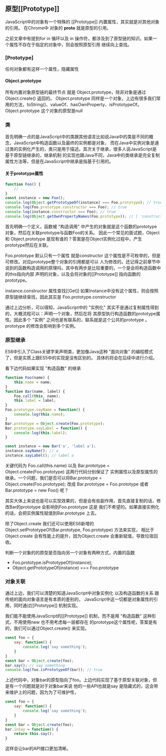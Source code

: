 ## 原型[[Prototype]]
JavaScript中的对象有一个特殊的 [[Prototype]] 内置属性，其实就是对其他对象的引用。
在Chrome中 对象的 __proto__ 就是原型的引用。

之前文章中有提到for in 循环以及 in 操作符，都涉及到了原型链的知识。如果一个属性不存在于指定的对象中，则会按照原型引用
继续向上查找。

### [Prototype]
任何对象都有这样一个属性，隐藏属性

#### Object.prototype
所有内置对象原型链的最终节点 就是 Object.prototype，除非对象是通过Object.create() 返回的。
Object.prototype 同样是一个对象，上边有很多我们常用的方法，toString()、valueOf、hasOwnProperty、isPrototypeOf。
Object.prototype 这个对象的原型是null

### 类
首先明确一点的是JavaScript中的类跟其他语言比如说Java中的类是不同的概念，JavaScript中构造函数以及最终的实例都是对象，
而在Java中实例对象是通过类的实例化产生的，类只是用于描述。其次关于继承，很多人说JavaScript是基于原型链继承的，继承机制
的实现也跟Java不同，Java中的类继承是完全复制属性方法等，但是在JavaScript中继承是指基于引用的。 

#### 关于prototype属性
```javascript
function Foo() {
    // ...
}
const instance = new Foo();
console.log(Object.getPrototypeOf(instance) === Foo.prototype); // true
console.log(Foo.prototype.constructor === Foo); // true
console.log(instance.constructor === Foo); // true
console.log(Object.getOwnPropertyNames(Foo.prototype)); // [ 'constructor' ]
```
首先明确一个定义，函数被 "构造调用" 中产生的对象就是这个函数的prototype对象，然后在关联prototype与函数Foo的关系。
因此一个常见的面试题，Object 和 Object.prototype 是现有谁的？答案是在Object实例化过程中，产生prototype然后在关联。

Foo.prototype 默认只有一个属性 就是constructor 这个属性是不可枚举的，但是可修改。对应prototype整个对象的引用都是可以
人为修改的。还记得之前章节中说到的函数构造调用的原理吗，其中有两步是比较重要的，一个是会将构造函数中的this指向内部
声明的对象，以及会将对象的[[Prototype]] 指向函数的prototype。

instance.constructor 属性查找[[Get]] 如果Instance中没有这个属性，则会按照原型链继续查找，因此其实是
Foo.prototype.constructor 

通过上边分析，可以得知，JavaScript中的 "实例化" 其实不是通过复制属性得到的，大概流程可以：声明一个对象，然后在将
其原型执行构造函数的prototype属性。因此多个 "实例" 之间也是有联系的，联系就是这个公共的prototype 。prototype
的修改会影响到多个实例。

### 原型继承
ES6中引入了Class关键字来声明类，更加像Java这种 "面向对象" 的编程模式了，但是实质上跟ES5中的实现是没有区别的。
具体的将会在后续中进行介绍。

看下边代码如果实现 "构造函数" 的继承
```javascript
function Foo(name) {
    this.name = name;
}
function Bar(name, label) {
    Foo.call(this, name);
    this.label = label;
}
Foo.prototype.sayName = function() {
    console.log(this.name);
}
Bar.prototype = Object.create(Foo.prototype);
Bar.prototype.sayLabel = function() {
    console.log(this.label);
}

const instance = new Bar('a', 'label a');
instance.sayName(); // a
instance.sayLabel(); // label a
```
关键代码为 Foo.call(this.name) 以及 Bar.prototype = Object.create(Foo.prototype) 这两行代码分别保证了
实例属性以及原型属性的继承。一个问题，我们是否可以将Bar.prototype = Object.create(Foo.prototype); 改成
Bar.prototype = Foo.prototype 或者 Bar.prototype = new Foo() 呢？

其实大体上来说也是可以实现效果的，但是会有些副作用，首先直接复制的话，修改Bar的prototype 会影响到Foo.prototype 这是
我们不希望的。如果直接实例化的话，会把实例属性赋值到Bar.prototype 上去。

除了Object.create 我们还可以使用ES6新增的Object.setPrototypeOf(Bar.prototype, Foo.prototype) 方法来实现，
相比于Object.create 会有性能上的提升，因为Object.create 会重新赋值，导致垃圾回收。

判断一个对象的的原型是否指向另一个对象有两种方式，内置的函数
- Foo.prototype.isPrototypeOf(instance);
- Object.getPrototypeOf(instance) === Foo.prototype

### 对象关联
通过上边，我们可以清楚的知道JavaScript中对象实例化 以及构造函数的关系 跟传统的面向对象语言是有本质的差别的，
JavaScript中这一切都是对象属性的引用，同时通过[[Prototype]] 机制实现。

我们能不能使用JavaScript的[[Prototype]] 机制，而不是用 "构造函数" 这种形式，不用使用new 也不用考虑每一层都存在
的prototype这个属性呢，答案是有的，我们可以通过Object.create() 来实现。

```javascript
const foo = {
    say: function() {
        console.log('say something');
    }
}
const bar = Object.create(foo);
bar.say(); // say something
console.log(foo.isPrototypeOf(bar)); // true
```
上述代码中，对象bar的原型指向了foo。上边代码实现了基于原型关联对象，但是有一个问题就是对于对象bar来说
他的一些API也就是say 是隐藏式的，这会带来维护上的问题，因为为了可维护性，
```javascript
const foo = {
    say: function() {
        console.log('say something');
    }
}
const bar = Object.create(foo);
bar.inSay = function() {
    return this.say();
}
```
这样会让bar的API接口更加清晰。
